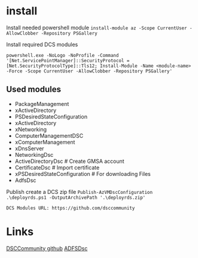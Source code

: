 # install 

Install needed powershell module
```install-module az -Scope CurrentUser -AllowClobber -Repository PSGallery```

Install required DCS modules
```
powershell.exe -NoLogo -NoProfile -Command '[Net.ServicePointManager]::SecurityProtocol = [Net.SecurityProtocolType]::Tls12; Install-Module -Name <module-name> -Force -Scope CurrentUser -AllowClobber -Repository PSGallery'
```

## Used modules

 - PackageManagement
 - xActiveDirectory
 - PSDesiredStateConfiguration
 - xActiveDirectory
 - xNetworking
 - ComputerManagementDSC
 - xComputerManagement
 - xDnsServer
 - NetworkingDsc
 - ActiveDirectoryDsc # Create GMSA account
 - CertificateDsc   # Import certificate
 - xPSDesiredStateConfiguration # For downloading Files 
 - AdfsDsc

Publish create a DCS zip file
```Publish-AzVMDscConfiguration .\deployrds.ps1 -OutputArchivePath '.\deployrds.zip'```

```DCS Modules URL: https://github.com/dsccommunity```

# Links 
[DSCCommunity github](https://github.com/dsccommunity)
[ADFSDsc](https://github.com/X-Guardian/AdfsDsc/wiki)